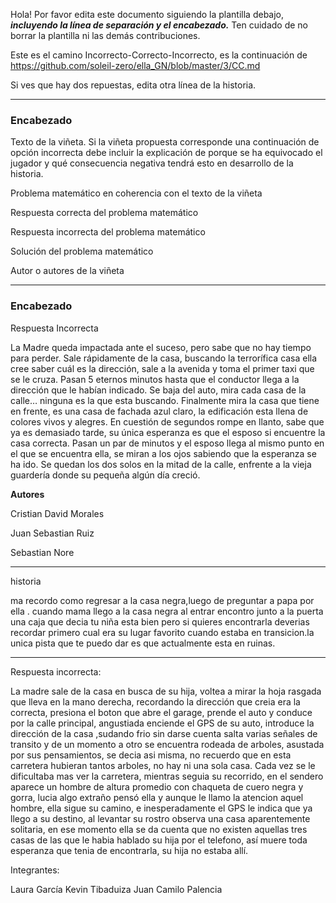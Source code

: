 Hola! Por favor edita este documento siguiendo la plantilla debajo, ***incluyendo la línea de separación y el encabezado.***
Ten cuidado de no borrar la plantilla ni las demás contribuciones. 

Este es el camino Incorrecto-Correcto-Incorrecto, es la continuación de https://github.com/soleil-zero/ella_GN/blob/master/3/CC.md

Si ves que hay dos repuestas, edita otra línea de la historia.

**********************************************************************
### Encabezado

Texto de la viñeta. Si la viñeta propuesta corresponde una continuación de opción incorrecta debe incluir la explicación de porque se ha equivocado el jugador y qué consecuencia negativa tendrá esto en desarrollo de la historia.

Problema matemático en coherencia con el texto de la viñeta

Respuesta correcta del problema matemático

Respuesta incorrecta del problema matemático

Solución del problema matemático

Autor o autores de la viñeta
**********************************************************************
### Encabezado

Respuesta Incorrecta

La Madre queda impactada ante el suceso, pero sabe que no hay tiempo para perder. Sale rápidamente de la casa, buscando la terrorífica casa ella cree saber cuál es la dirección, sale a la avenida y toma el primer taxi que se le cruza. Pasan 5 eternos minutos hasta que el conductor llega a la dirección que le habían indicado. Se baja del auto, mira cada casa de la calle… ninguna es la que esta buscando. Finalmente mira la casa que tiene en frente, es una casa de fachada azul claro, la edificación esta llena de colores vivos y alegres. En cuestión de segundos rompe en llanto, sabe que ya es demasiado tarde, su única esperanza es que el esposo si encuentre la casa correcta. Pasan un par de minutos y el esposo llega al mismo punto en el que se encuentra ella, se miran a los ojos sabiendo que la esperanza se ha ido. Se quedan los dos solos en la mitad de la calle, enfrente a la vieja guardería donde su pequeña algún día creció.

**Autores**

Cristian David Morales  

Juan Sebastian Ruiz

Sebastian Nore
**********************************************************************

historia

ma  recordo como  regresar a la casa negra,luego de preguntar a papa por ella . cuando mama  llego a la casa negra al entrar encontro junto a la puerta una caja que decia tu  niña esta bien pero si quieres encontrarla deverias recordar primero cual era su lugar favorito cuando estaba en transicion.la unica pista que te puedo dar es que actualmente esta en ruinas.

**********************************************************************
Respuesta incorrecta:

La madre sale de la casa en busca de su hija, voltea a mirar la hoja rasgada que lleva en la mano derecha, recordando la dirección que creia era la correcta, presiona el boton que abre el garage, prende el auto y conduce por la calle principal, angustiada enciende el GPS de su auto, introduce la dirección de la casa ,sudando frio sin darse cuenta salta varias señales de transito y de un momento a otro se encuentra rodeada de arboles, asustada por sus pensamientos, se decia asi misma, no recuerdo que en esta carretera hubieran tantos arboles, no hay ni una sola casa. Cada vez se le dificultaba mas ver la carretera, mientras seguia su recorrido, en el sendero aparece un hombre de altura promedio con chaqueta de cuero negra y gorra, lucia algo extraño pensó ella y aunque le llamo la atencion aquel hombre, ella sigue su camino, e inesperadamente el GPS le indica que ya llego a su destino, al levantar su rostro observa una casa aparentemente solitaria, en ese momento ella se da cuenta que no existen aquellas tres casas de las que le habia hablado su hija por el telefono, así muere toda esperanza que tenia de encontrarla, su hija no estaba allí. 

Integrantes: 

Laura García
Kevin Tibaduiza
Juan Camilo Palencia
